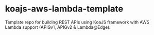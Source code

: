 # koajs-aws-lambda-template
Template repo for building REST APIs using KoaJS framework with AWS Lambda support (APIGv1, APIGv2 &amp; Lambda@Edge).
